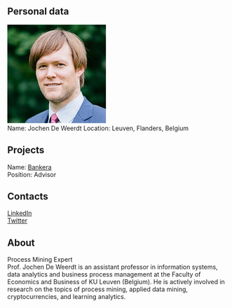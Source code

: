 ## Personal data
![ photo](../people/photo/jochen_de_weerdt.jpg)  
Name: Jochen De Weerdt 
Location: Leuven, Flanders, Belgium  
## Projects 
Name: [Bankera](../projects/bankera.md)  
Position: Advisor  
## Contacts
[LinkedIn](http://linkedin.com/pub/jochen-de-weerdt/4/970/749)  
[Twitter](https://twitter.com/jochendw)  
## About
Process Mining Expert	
Prof. Jochen De Weerdt is an assistant professor in information systems, data analytics and business process management at the Faculty of Economics and Business of KU Leuven (Belgium). He is actively involved in research on the topics of process mining, applied data mining, cryptocurrencies, and learning analytics.